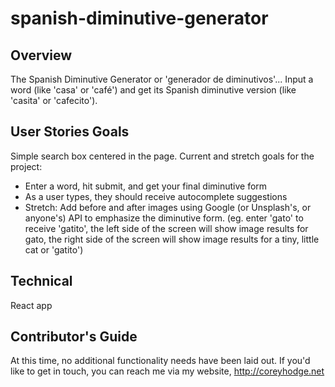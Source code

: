 # spanish-diminutive-generator
## Overview
The Spanish Diminutive Generator or 'generador de diminutivos'...
Input a word (like 'casa' or 'café') and get its Spanish diminutive version (like 'casita' or 'cafecito').


## User Stories Goals
Simple search box centered in the page.
Current and stretch goals for the project:
- Enter a word, hit submit, and get your final diminutive form
- As a user types, they should receive autocomplete suggestions
- Stretch: Add before and after images using Google (or Unsplash's, or anyone's) API to emphasize the diminutive form. (eg. enter 'gato' to receive 'gatito', the left side of the screen will show image results for gato, the right side of the screen will show image results for a tiny, little cat or 'gatito')


## Technical
React app

## Contributor's Guide
At this time, no additional functionality needs have been laid out. If you'd like to get in touch, you can reach me via my website, http://coreyhodge.net